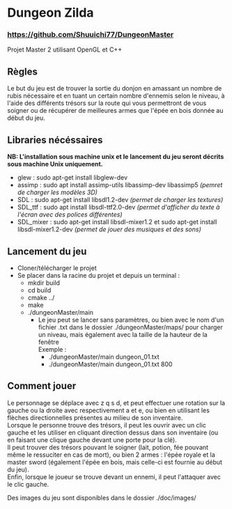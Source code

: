 # Dungeon Zilda

### https://github.com/Shuuichi77/DungeonMaster

Projet Master 2 utilisant OpenGL et C++

## Règles

Le but du jeu est de trouver la sortie du donjon en amassant un nombre de rubis nécessaire et en tuant un certain nombre
d'ennemis selon le niveau, à l'aide des différents trésors sur la route qui vous permettront de vous soigner ou de
récupérer de meilleures armes que l'épée en bois donnée au début du jeu.

## Libraries nécéssaires

**NB: L'installation sous machine unix et le lancement du jeu seront décrits sous machine Unix uniquement.**

- glew : sudo apt-get install libglew-dev
- assimp : sudo apt install assimp-utils libassimp-dev libassimp5 *(pemret de charger les modèles 3D)*
- SDL : sudo apt-get install libsdl1.2-dev *(permet de charger les textures)*
- SDL_ttf : sudo apt install libsdl-ttf2.0-dev *(permet d'afficher du texte à l'écran avec des polices différentes)*
- SDL_mixer : sudo apt-get install libsdl-mixer1.2 et sudo apt-get install libsdl-mixer1.2-dev *(permet de jouer des
  musiques et des sons)*

## Lancement du jeu

- Cloner/télécharger le projet
- Se placer dans la racine du projet et depuis un terminal :
    - mkdir build
    - cd build
    - cmake ../
    - make
    - ./dungeonMaster/main
        - Le jeu peut se lancer sans paramètres, ou bien avec le nom d'un fichier .txt dans le dossier
          ./dungeonMaster/maps/ pour charger un niveau, mais également avec la taille de la hauteur de la fenêtre  
          Exemple :
            - ./dungeonMaster/main dungeon_01.txt
            - ./dungeonMaster/main dungeon_01.txt 800

## Comment jouer

Le personnage se déplace avec z q s d, et peut effectuer une rotation sur la gauche ou la droite avec respectivement a
et e, ou bien en utilisant les flèches directionnelles présentes au milieu de son inventaire.  
Lorsque le personne trouve des trésors, il peut les ouvrir avec un clic gauche et les utiliser en cliquant direction
dessus dans son inventaire (ou en faisant une clique gauche devant une porte pour la clé).  
Il peut trouver des trésors pouvant le soigner (lait, potion, fée pouvant même le ressuciter en cas de mort), ou bien 2
armes : l'épée royale et la master sword (également l'épée en bois, mais celle-ci est fournie au début du jeu).   
Enfin, lorsque le joueur se trouve devant un ennemi, il peut l'attaquer avec le clic gauche.

Des images du jeu sont disponibles dans le dossier ./doc/images/










